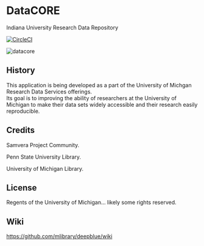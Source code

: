 # DataCORE

Indiana University Research Data Repository

[![CircleCI](https://circleci.com/gh/IUBLibTech/datacore.svg?style=svg)](https://circleci.com/gh/IUBLibTech/datacore)

![datacore](https://assets.iu.edu/brand/3.2.x/trident-large.png)


## History

This application is being developed as a part of the University of Michgan Research Data Services offerings.  
Its goal is to improving the ability of researchers at the University of Michigan to make their data sets widely accessible and their research easily reproducible.

## Credits

Samvera Project Community.

Penn State University Library.

University of Michigan Library.

## License

Regents of the University of Michigan... likely some rights reserved.

## Wiki

https://github.com/mlibrary/deepblue/wiki

